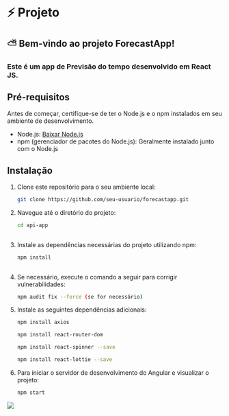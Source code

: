 # ⚡ Projeto
## ⛅ Bem-vindo ao projeto ForecastApp! 
### Este é um app de Previsão do tempo desenvolvido em React JS. 
## Pré-requisitos

Antes de começar, certifique-se de ter o Node.js e o npm instalados em seu ambiente de desenvolvimento.

- Node.js: [Baixar Node.js](https://nodejs.org/)
- npm (gerenciador de pacotes do Node.js): Geralmente instalado junto com o Node.js

## Instalação

1. Clone este repositório para o seu ambiente local:

   ```bash
   git clone https://github.com/seu-usuario/forecastapp.git
   
2. Navegue até o diretório do projeto:

   ```bash
   cd api-app
      
3. Instale as dependências necessárias do projeto utilizando npm:

   ```bash
   npm install
      
4. Se necessário, execute o comando a seguir para corrigir vulnerabilidades:

   ```bash
   npm audit fix --force (se for necessário)

5. Instale as seguintes dependências adicionais:
   ```bash
   npm install axios

   npm install react-router-dom
   
   npm install react-spinner --save

   npm install react-lottie --save

6. Para iniciar o servidor de desenvolvimento do Angular e visualizar o projeto:

   ```bash
   npm start

<img src="api-app/src/img/readme.jpg" />